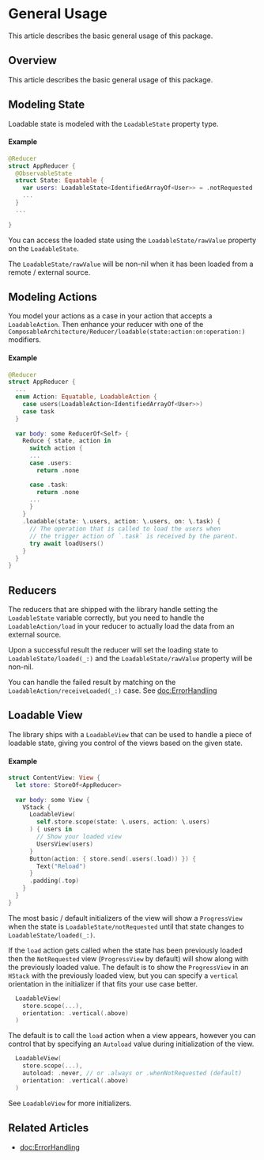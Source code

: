 # General Usage

This article describes the basic general usage of this package. 

## Overview

This article describes the basic general usage of this package.

## Modeling State

Loadable state is modeled with the ``LoadableState`` property type.

#### Example

```swift
@Reducer
struct AppReducer { 
  @ObservableState
  struct State: Equatable { 
    var users: LoadableState<IdentifiedArrayOf<User>> = .notRequested
    ...
  }
  ...
  
}
```

You can access the loaded state using the ``LoadableState/rawValue`` property on the ``LoadableState``.

The ``LoadableState/rawValue`` will be non-nil when it has been loaded from a remote / external source.  

## Modeling Actions

You model your actions as a case in your action that accepts a ``LoadableAction``. Then enhance your
reducer with one of the ``ComposableArchitecture/Reducer/loadable(state:action:on:operation:)`` modifiers.

#### Example
```swift
@Reducer
struct AppReducer { 
  ...
  enum Action: Equatable, LoadableAction { 
    case users(LoadableAction<IdentifiedArrayOf<User>>)
    case task
  }
  
  var body: some ReducerOf<Self> { 
    Reduce { state, action in 
      switch action { 
      ...
      case .users:
        return .none

      case .task:
        return .none
      ...
      }
    }
    .loadable(state: \.users, action: \.users, on: \.task) {
      // The operation that is called to load the users when
      // the trigger action of `.task` is received by the parent.
      try await loadUsers()
    }
  }
}
```

## Reducers

The reducers that are shipped with the library handle setting the ``LoadableState`` variable
correctly, but you need to handle the ``LoadableAction/load`` in your reducer to actually load
the data from an external source.  

Upon a successful result the reducer will set the loading state to ``LoadableState/loaded(_:)``
and the ``LoadableState/rawValue`` property will be non-nil.

You can handle the failed result by matching on the ``LoadableAction/receiveLoaded(_:)`` case.
See <doc:ErrorHandling>

## Loadable View

The library ships with a ``LoadableView`` that can be used to handle a piece of loadable
state, giving you control of the views based on the given state.

#### Example
```swift
struct ContentView: View {
  let store: StoreOf<AppReducer>
  
  var body: some View { 
    VStack {
      LoadableView(
        self.store.scope(state: \.users, action: \.users)
      ) { users in
        // Show your loaded view
        UsersView(users)
      }
      Button(action: { store.send(.users(.load)) }) { 
        Text("Reload")
      }
      .padding(.top)
    } 
  }
}

```

The most basic / default initializers of the view will show a `ProgressView` when the
state is ``LoadableState/notRequested`` until that state changes to ``LoadableState/loaded(_:)``.

If the `load` action gets called when the state has been previously loaded then the `NotRequested`
view (`ProgressView` by default) will show along with the previously loaded value.  The default
is to show the `ProgressView` in an `HStack` with the previously loaded view, but you can specify
a `vertical` orientation in the initializer if that fits your use case better.

```swift
  LoadableView(
    store.scope(...),
    orientation: .vertical(.above)
  )
```

The default is to call the `load` action when a view appears, however you can control that by
specifying an ``Autoload`` value during initialization of the view.

```swift
  LoadableView(
    store.scope(...),
    autoload: .never, // or .always or .whenNotRequested (default)
    orientation: .vertical(.above)
  )
```

See ``LoadableView`` for more initializers.

## Related Articles

- <doc:ErrorHandling>
